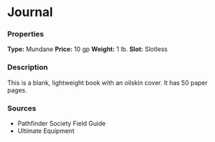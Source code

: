 ﻿---
Title: "Journal"
Type: "Mundane"
Price: "10 gp"
Weight: "1 lb."
Slot: "Slotless"
Description: |
  "This is a blank, lightweight book with an oilskin cover. It has 50 paper pages."
Sources: "['Pathfinder Society Field Guide', 'Ultimate Equipment']"
---

# Journal

### Properties

**Type:** Mundane **Price:** 10 gp **Weight:** 1 lb. **Slot:** Slotless

### Description

This is a blank, lightweight book with an oilskin cover. It has 50 paper pages.

### Sources

* Pathfinder Society Field Guide
* Ultimate Equipment